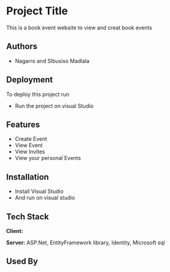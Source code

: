 
# Project Title

This is a book event website to view and creat book events 


## Authors

- Nagarro and SIbusiso Madlala


## Deployment

To deploy this project run
- Run the project on visual Studio


## Features

- Create Event
- View Event
- View Invites
- View your personal Events


## Installation

- Install Visual Studio
- And run on visual studio
    
## Tech Stack

**Client:** 

**Server:** ASP.Net, EntityFramework library, Identity, Microsoft sql


## Used By



